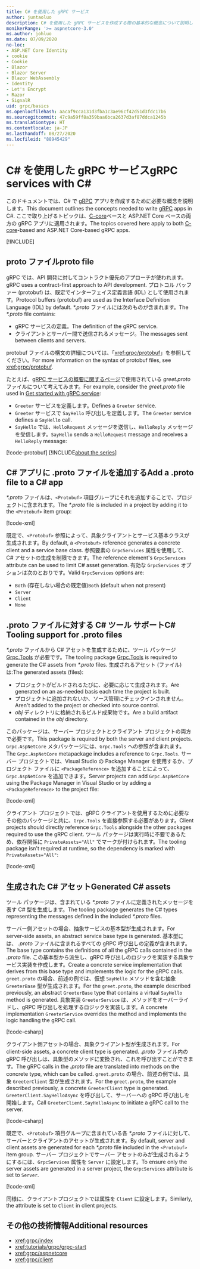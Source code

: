 ```yaml
---
title: C# を使用した gRPC サービス
author: juntaoluo
description: C# を使用した gRPC サービスを作成する際の基本的な概念について説明します。
monikerRange: '>= aspnetcore-3.0'
ms.author: johluo
ms.date: 07/09/2020
no-loc:
- ASP.NET Core Identity
- cookie
- Cookie
- Blazor
- Blazor Server
- Blazor WebAssembly
- Identity
- Let's Encrypt
- Razor
- SignalR
uid: grpc/basics
ms.openlocfilehash: aacaf9cca131d3fba1c3ae96cf42d51d3fdc17b6
ms.sourcegitcommit: 47c9a59ff8a359baa6bca2637d3af87ddca1245b
ms.translationtype: HT
ms.contentlocale: ja-JP
ms.lasthandoff: 08/27/2020
ms.locfileid: "88945429"
---
```

# <a name="grpc-services-with-c"></a><span data-ttu-id="0acdd-103">C\# を使用した gRPC サービス</span><span class="sxs-lookup"><span data-stu-id="0acdd-103">gRPC services with C\#</span></span>

<span data-ttu-id="0acdd-104">このドキュメントでは、C# で [gRPC](https://grpc.io/docs/guides/) アプリを作成するために必要な概念を説明します。</span><span class="sxs-lookup"><span data-stu-id="0acdd-104">This document outlines the concepts needed to write [gRPC](https://grpc.io/docs/guides/) apps in C#.</span></span> <span data-ttu-id="0acdd-105">ここで取り上げるトピックは、[C-core](https://grpc.io/blog/grpc-stacks)ベースと ASP.NET Core ベースの両方の gRPC アプリに適用されます。</span><span class="sxs-lookup"><span data-stu-id="0acdd-105">The topics covered here apply to both [C-core](https://grpc.io/blog/grpc-stacks)-based and ASP.NET Core-based gRPC apps.</span></span>

[!INCLUDE[](~/includes/gRPCazure.md)]

## <a name="proto-file"></a><span data-ttu-id="0acdd-106">proto ファイル</span><span class="sxs-lookup"><span data-stu-id="0acdd-106">proto file</span></span>

<span data-ttu-id="0acdd-107">gRPC では、API 開発に対してコントラクト優先のアプローチが使われます。</span><span class="sxs-lookup"><span data-stu-id="0acdd-107">gRPC uses a contract-first approach to API development.</span></span> <span data-ttu-id="0acdd-108">プロトコル バッファー (protobuf) は、既定でインターフェイス定義言語 (IDL) として使用されます。</span><span class="sxs-lookup"><span data-stu-id="0acdd-108">Protocol buffers (protobuf) are used as the Interface Definition Language (IDL) by default.</span></span> <span data-ttu-id="0acdd-109">*\*.proto* ファイルには次のものが含まれます。</span><span class="sxs-lookup"><span data-stu-id="0acdd-109">The *\*.proto* file contains:</span></span>

* <span data-ttu-id="0acdd-110">gRPC サービスの定義。</span><span class="sxs-lookup"><span data-stu-id="0acdd-110">The definition of the gRPC service.</span></span>
* <span data-ttu-id="0acdd-111">クライアントとサーバー間で送信されるメッセージ。</span><span class="sxs-lookup"><span data-stu-id="0acdd-111">The messages sent between clients and servers.</span></span>

<span data-ttu-id="0acdd-112">protobuf ファイルの構文の詳細については、「<xref:grpc/protobuf>」を参照してください。</span><span class="sxs-lookup"><span data-stu-id="0acdd-112">For more information on the syntax of protobuf files, see <xref:grpc/protobuf>.</span></span>

<span data-ttu-id="0acdd-113">たとえば、[gRPC サービスの概要に関するページ](xref:tutorials/grpc/grpc-start)で使用されている *greet.proto* ファイルについて考えてみます。</span><span class="sxs-lookup"><span data-stu-id="0acdd-113">For example, consider the *greet.proto* file used in [Get started with gRPC service](xref:tutorials/grpc/grpc-start):</span></span>

* <span data-ttu-id="0acdd-114">`Greeter` サービスを定義します。</span><span class="sxs-lookup"><span data-stu-id="0acdd-114">Defines a `Greeter` service.</span></span>
* <span data-ttu-id="0acdd-115">`Greeter` サービスで `SayHello` 呼び出しを定義します。</span><span class="sxs-lookup"><span data-stu-id="0acdd-115">The `Greeter` service defines a `SayHello` call.</span></span>
* <span data-ttu-id="0acdd-116">`SayHello` では、`HelloRequest` メッセージを送信し、`HelloReply` メッセージを受信します。</span><span class="sxs-lookup"><span data-stu-id="0acdd-116">`SayHello` sends a `HelloRequest` message and receives a `HelloReply` message:</span></span>

[!code-protobuf[](~/tutorials/grpc/grpc-start/sample/GrpcGreeter/Protos/greet.proto)]
[!INCLUDE[about the series](~/includes/code-comments-loc.md)]

## <a name="add-a-proto-file-to-a-c-app"></a><span data-ttu-id="0acdd-117">C\# アプリに .proto ファイルを追加する</span><span class="sxs-lookup"><span data-stu-id="0acdd-117">Add a .proto file to a C\# app</span></span>

<span data-ttu-id="0acdd-118">*\*.proto* ファイルは、`<Protobuf>` 項目グループにそれを追加することで、プロジェクトに含まれます。</span><span class="sxs-lookup"><span data-stu-id="0acdd-118">The *\*.proto* file is included in a project by adding it to the `<Protobuf>` item group:</span></span>

[!code-xml[](~/tutorials/grpc/grpc-start/sample/GrpcGreeter/GrpcGreeter.csproj?highlight=2&range=7-9)]

<span data-ttu-id="0acdd-119">既定で、`<Protobuf>` 参照によって、具象クライアントとサービス基本クラスが生成されます。</span><span class="sxs-lookup"><span data-stu-id="0acdd-119">By default, a `<Protobuf>` reference generates a concrete client and a service base class.</span></span> <span data-ttu-id="0acdd-120">参照要素の `GrpcServices` 属性を使用して、C# アセットの生成を制限できます。</span><span class="sxs-lookup"><span data-stu-id="0acdd-120">The reference element's `GrpcServices` attribute can be used to limit C# asset generation.</span></span> <span data-ttu-id="0acdd-121">有効な `GrpcServices` オプションは次のとおりです。</span><span class="sxs-lookup"><span data-stu-id="0acdd-121">Valid `GrpcServices` options are:</span></span>

* <span data-ttu-id="0acdd-122">`Both` (存在しない場合の既定値)</span><span class="sxs-lookup"><span data-stu-id="0acdd-122">`Both` (default when not present)</span></span>
* `Server`
* `Client`
* `None`

## <a name="c-tooling-support-for-proto-files"></a><span data-ttu-id="0acdd-123">.proto ファイルに対する C# ツール サポート</span><span class="sxs-lookup"><span data-stu-id="0acdd-123">C# Tooling support for .proto files</span></span>

<span data-ttu-id="0acdd-124">*\*.proto* ファイルから C# アセットを生成するために、ツール パッケージ [Grpc.Tools](https://www.nuget.org/packages/Grpc.Tools/) が必要です。</span><span class="sxs-lookup"><span data-stu-id="0acdd-124">The tooling package [Grpc.Tools](https://www.nuget.org/packages/Grpc.Tools/) is required to generate the C# assets from *\*.proto* files.</span></span> <span data-ttu-id="0acdd-125">生成されるアセット (ファイル) は:</span><span class="sxs-lookup"><span data-stu-id="0acdd-125">The generated assets (files):</span></span>

* <span data-ttu-id="0acdd-126">プロジェクトがビルドされるたびに、必要に応じて生成されます。</span><span class="sxs-lookup"><span data-stu-id="0acdd-126">Are generated on an as-needed basis each time the project is built.</span></span>
* <span data-ttu-id="0acdd-127">プロジェクトに追加されないか、ソース管理にチェックインされません。</span><span class="sxs-lookup"><span data-stu-id="0acdd-127">Aren't added to the project or checked into source control.</span></span>
* <span data-ttu-id="0acdd-128">*obj* ディレクトリに格納されるビルド成果物です。</span><span class="sxs-lookup"><span data-stu-id="0acdd-128">Are a build artifact contained in the *obj* directory.</span></span>

<span data-ttu-id="0acdd-129">このパッケージは、サーバー プロジェクトとクライアント プロジェクトの両方で必要です。</span><span class="sxs-lookup"><span data-stu-id="0acdd-129">This package is required by both the server and client projects.</span></span> <span data-ttu-id="0acdd-130">`Grpc.AspNetCore` メタパッケージには、`Grpc.Tools` への参照が含まれます。</span><span class="sxs-lookup"><span data-stu-id="0acdd-130">The `Grpc.AspNetCore` metapackage includes a reference to `Grpc.Tools`.</span></span> <span data-ttu-id="0acdd-131">サーバー プロジェクトでは、Visual Studio の Package Manager を使用するか、プロジェクト ファイルに `<PackageReference>` を追加することによって、`Grpc.AspNetCore` を追加できます。</span><span class="sxs-lookup"><span data-stu-id="0acdd-131">Server projects can add `Grpc.AspNetCore` using the Package Manager in Visual Studio or by adding a `<PackageReference>` to the project file:</span></span>

[!code-xml[](~/tutorials/grpc/grpc-start/sample/GrpcGreeter/GrpcGreeter.csproj?highlight=1&range=12)]

<span data-ttu-id="0acdd-132">クライアント プロジェクトでは、gRPC クライアントを使用するために必要なその他のパッケージと共に、`Grpc.Tools` を直接参照する必要があります。</span><span class="sxs-lookup"><span data-stu-id="0acdd-132">Client projects should directly reference `Grpc.Tools` alongside the other packages required to use the gRPC client.</span></span> <span data-ttu-id="0acdd-133">ツール パッケージは実行時に不要であるため、依存関係に `PrivateAssets="All"` でマークが付けられます。</span><span class="sxs-lookup"><span data-stu-id="0acdd-133">The tooling package isn't required at runtime, so the dependency is marked with `PrivateAssets="All"`:</span></span>

[!code-xml[](~/tutorials/grpc/grpc-start/sample/GrpcGreeterClient/GrpcGreeterClient.csproj?highlight=3&range=9-11)]

## <a name="generated-c-assets"></a><span data-ttu-id="0acdd-134">生成された C# アセット</span><span class="sxs-lookup"><span data-stu-id="0acdd-134">Generated C# assets</span></span>

<span data-ttu-id="0acdd-135">ツール パッケージは、含まれている *\*.proto* ファイルに定義されたメッセージを表す C# 型を生成します。</span><span class="sxs-lookup"><span data-stu-id="0acdd-135">The tooling package generates the C# types representing the messages defined in the included *\*.proto* files.</span></span>

<span data-ttu-id="0acdd-136">サーバー側アセットの場合、抽象サービスの基本型が生成されます。</span><span class="sxs-lookup"><span data-stu-id="0acdd-136">For server-side assets, an abstract service base type is generated.</span></span> <span data-ttu-id="0acdd-137">基本型には、 *.proto* ファイルに含まれるすべての gRPC 呼び出しの定義が含まれます。</span><span class="sxs-lookup"><span data-stu-id="0acdd-137">The base type contains the definitions of all the gRPC calls contained in the *.proto* file.</span></span> <span data-ttu-id="0acdd-138">この基本型から派生し、gRPC 呼び出しのロジックを実装する具象サービス実装を作成します。</span><span class="sxs-lookup"><span data-stu-id="0acdd-138">Create a concrete service implementation that derives from this base type and implements the logic for the gRPC calls.</span></span> <span data-ttu-id="0acdd-139">`greet.proto` の場合、前述の例では、仮想 `SayHello` メソッドを含む抽象 `GreeterBase` 型が生成されます。</span><span class="sxs-lookup"><span data-stu-id="0acdd-139">For the `greet.proto`, the example described previously, an abstract `GreeterBase` type that contains a virtual `SayHello` method is generated.</span></span> <span data-ttu-id="0acdd-140">具象実装 `GreeterService` は、メソッドをオーバーライドし、gRPC 呼び出しを処理するロジックを実装します。</span><span class="sxs-lookup"><span data-stu-id="0acdd-140">A concrete implementation `GreeterService` overrides the method and implements the logic handling the gRPC call.</span></span>

[!code-csharp[](~/tutorials/grpc/grpc-start/sample/GrpcGreeter/Services/GreeterService.cs?name=snippet)]

<span data-ttu-id="0acdd-141">クライアント側アセットの場合、具象クライアント型が生成されます。</span><span class="sxs-lookup"><span data-stu-id="0acdd-141">For client-side assets, a concrete client type is generated.</span></span> <span data-ttu-id="0acdd-142">*.proto* ファイル内の gRPC 呼び出しは、具象型のメソッドに変換され、これを呼び出すことができます。</span><span class="sxs-lookup"><span data-stu-id="0acdd-142">The gRPC calls in the *.proto* file are translated into methods on the concrete type, which can be called.</span></span> <span data-ttu-id="0acdd-143">`greet.proto` の場合、前述の例では、具象 `GreeterClient` 型が生成されます。</span><span class="sxs-lookup"><span data-stu-id="0acdd-143">For the `greet.proto`, the example described previously, a concrete `GreeterClient` type is generated.</span></span> <span data-ttu-id="0acdd-144">`GreeterClient.SayHelloAsync` を呼び出して、サーバーへの gRPC 呼び出しを開始します。</span><span class="sxs-lookup"><span data-stu-id="0acdd-144">Call `GreeterClient.SayHelloAsync` to initiate a gRPC call to the server.</span></span>

[!code-csharp[](~/tutorials/grpc/grpc-start/sample/GrpcGreeterClient/Program.cs?name=snippet)]

<span data-ttu-id="0acdd-145">既定で、`<Protobuf>` 項目グループに含まれている各 *\*.proto* ファイルに対して、サーバーとクライアントのアセットが生成されます。</span><span class="sxs-lookup"><span data-stu-id="0acdd-145">By default, server and client assets are generated for each *\*.proto* file included in the `<Protobuf>` item group.</span></span> <span data-ttu-id="0acdd-146">サーバー プロジェクトでサーバー アセットのみが生成されるようにするには、`GrpcServices` 属性を `Server` に設定します。</span><span class="sxs-lookup"><span data-stu-id="0acdd-146">To ensure only the server assets are generated in a server project, the `GrpcServices` attribute is set to `Server`.</span></span>

[!code-xml[](~/tutorials/grpc/grpc-start/sample/GrpcGreeter/GrpcGreeter.csproj?highlight=2&range=7-9)]

<span data-ttu-id="0acdd-147">同様に、クライアントプロジェクトでは属性を `Client` に設定します。</span><span class="sxs-lookup"><span data-stu-id="0acdd-147">Similarly, the attribute is set to `Client` in client projects.</span></span>

## <a name="additional-resources"></a><span data-ttu-id="0acdd-148">その他の技術情報</span><span class="sxs-lookup"><span data-stu-id="0acdd-148">Additional resources</span></span>

* <xref:grpc/index>
* <xref:tutorials/grpc/grpc-start>
* <xref:grpc/aspnetcore>
* <xref:grpc/client>

